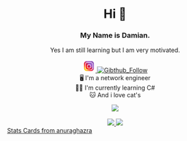 <h1 align="center"> Hi 👋 </h1>
<h3 align="center"> My Name is Damian. </h3>
<p align="center"> Yes I am still learning but I am very motivated.</p>

<!--Social Media Buttons-->
<div align="center">
	<a href="https://www.instagram.com/damian2_5/">
	  <img alt="Instagram" width="30px" src="https://github.com/Scherlda/Scherlda/blob/main/src/picture/instagram.png" />
	</a>
	<a href="https://github.com/scherlda">
		<img alt="Gibthub_Follow" height="20px" src="https://img.shields.io/github/followers/Scherlda?label=Follow&style=social" />
	</a>
</div>

<!--About me-->
<div align="center">
<a> 🖥️ I'm a network engineer</a></br>
<a> 🧑‍💻 I'm currently learning C#</a></br>
<a> 🐱 And i love cat's </a>
</p>
</div>

<!--statistics-->
<p align="center">
	<img src="https://github-readme-stats.vercel.app/api?username=Scherlda&show_icons=true&theme=radical" />
</p>

<div align="center">
	<a href="https://github.com/Scherlda/sw_developer_2021_damian">
	  <img src="https://github-readme-stats.vercel.app/api/pin/?username=scherlda&repo=sw_developer_2021_damian&theme=tokyonight" />
	</a>
	<img src="https://github-readme-stats.vercel.app/api/top-langs/?username=scherlda&theme=tokyonight" />
</div>
<a align="center" href="https://github.com/anuraghazra/github-readme-stats" >Stats Cards from anuraghazra </a>
